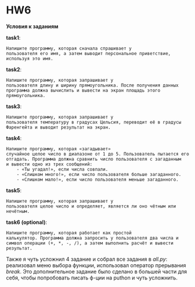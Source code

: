 # HW6

**Условия к заданиям**

**task1**:

    Напишите программу, которая сначала спрашивает у
    пользователя его имя, а затем выводит персональное приветствие,
    используя это имя.

**task2**:

    Напишите программу, которая запрашивает у
    пользователя длину и ширину прямоугольника. После получения данных
    программа должна вычислить и вывести на экран площадь этого
    прямоугольника.

**task3**:

    Напишите программу, которая запрашивает у
    пользователя температуру в градусах Цельсия, переводит её в градусы
    Фаренгейта и выводит результат на экран.

**task4**:

    Напишите программу, которая «загадывает»
    случайное целое число в диапазоне от 1 до 5. Пользователь пытается его
    отгадать. Программа должна сравнить число пользователя с загаданным
    и вывести одно из трех сообщений:
        - «Ты угадал!», если числа совпали.
        - «Слишком много!», если число пользователя больше загаданного.
        - «Слишком мало!», если число пользователя меньше загаданного.

**task5**:

    Напишите программу, которая запрашивает у
    пользователя целое число и определяет, является ли оно чётным или
    нечётным.

**task6 (optional)**:

    Напишите программу, которая работает как простой
    калькулятор. Программа должна запросить у пользователя два числа и
    символ операции (+, *, -, /), а затем выполнить расчёт и вывести результат.


Также я чуть усложнил 4 задание и собрал все задания в _all.py_: 
реализовал меню выбора функции, использовал оператор прерывания _break_.
Это дополнительное задание было сделано в большей части для себя, чтобы попробовать 
писать ф-ции на puthon и чуть усложнить.
    